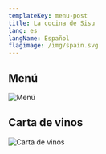 ```yaml
---
templateKey: menu-post
title: La cocina de Sisu
lang: es
langName: Español
flagimage: /img/spain.svg
---
```

## Menú

![Menú](/img/menu.png)

## Carta de vinos

![Carta de vinos](/img/menu.png)